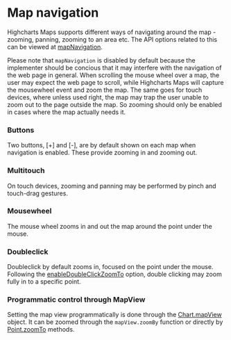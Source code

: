 Map navigation
===

Highcharts Maps supports different ways of navigating around the map - zooming, panning, zooming to an area etc. The API options related to this can be viewed at [mapNavigation](https://api.highcharts.com/highmaps/mapNavigation).

Please note that `mapNavigation` is disabled by default because the implementer should be concious that it may interfere with the navigation of the web page in general. When scrolling the mouse wheel over a map, the user may expect the web page to scroll, while Highcharts Maps will capture the mousewheel event and zoom the map. The same goes for touch devices, where unless used right, the map may trap the user unable to zoom out to the page outside the map. So zooming should only be enabled in cases where the map actually needs it.

### Buttons

Two buttons, [+] and [-], are by default shown on each map when navigation is enabled. These provide zooming in and zooming out.

### Multitouch

On touch devices, zooming and panning may be performed by pinch and touch-drag gestures.

### Mousewheel

The mouse wheel zooms in and out the map around the point under the mouse.

### Doubleclick

Doubleclick by default zooms in, focused on the point under the mouse. Following the [enableDoubleClickZoomTo](https://api.highcharts.com/highmaps/mapNavigation.enableDoubleClickZoomTo) option, double clicking may zoom fully in to a specific point.

### Programmatic control through MapView

Setting the map view programmatically is done through the [Chart.mapView](https://api.highcharts.com/class-reference/Highcharts.MapView) object. It can be zoomed through the `mapView.zoomBy` function or directly by [Point.zoomTo](https://api.highcharts.com/class-reference/Highcharts.Point#zoomTo) methods.
